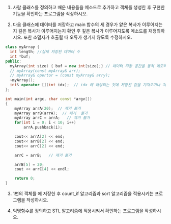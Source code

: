 # 


1. 사람 클래스를 정의하고 배운 내용들을 메소드로 추가하고 객체를 생성한 후 구현한 기능을 확인하는 프로그램을 작상하시오.

2. 다음 클래스에 데이터를 저장하고 main 함수의 세 경우가 얕은 복사가 이루어지는지 깊은 복사가 이루어지는지 확인 후 깊은 복사가 이루어지도록 메소드를 재정의하시오.
또한 소멸자가 호출될 때 오류가 생기지 않도록 수정하시오.

```cpp
class myArray {
  int length; //실제 저장된 데이터 수
  int *buf; 
public:
  myArray(int size) { buf = new int[size];} // 데이터 저장 공간을 동적 메모리 할당하기
  // myArray(const myArray& arr); 
  // myArray& opertor = (const myArray& arry);
  ~myArray();
  int& operator [](int idx);  // idx 에 해당되는 것에 저장된 값을 가져오거나 저장이 가능하도록 하는 것
};

int main(int argc, char const *argv[])
{
	myArray arrA(20);  // 제거 불가
	myArray arrB(arrA);  // 제거  불가
	myArray arrC = arrA;   // 제거 불가
	for(int i = 0; i < 10; i++)
		arrA.pushback(i);

	cout<< arrA[2] << end;
	cout<< arrB[2] << end;
	cout<< arrC[2] << end;

	arrC = arrB;   // 제거 불가

	arrB[5] = 20;
	cout << arrC[4] << endl;

	return 0;
}
```

3. 1변의 객체를 <vector>에 저장한 후 count_if 알고리즘과 sort 알고리즘을 적용시키는 프로그램을 작성하시오.
  
4. 익명함수를 정의하고 STL 알고리즘에 적용시켜서 확인하는 프로그램을 작성하시오. 
